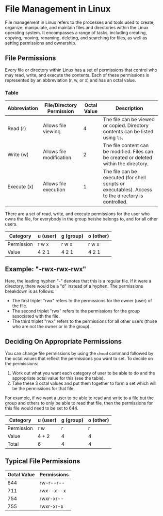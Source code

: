 # File Management in Linux

File management in Linux refers to the processes and tools used to create, organize, manipulate, and maintain files and directories within the Linux operating system. It encompasses a range of tasks, including creating, copying, moving, renaming, deleting, and searching for files, as well as setting permissions and ownership.

## File Permissions

Every file or directory within Linux has a set of permissions that control who may read, write, and execute the contents. Each of these permissions is represented by an abbreviation (r, w, or x) and has an octal value.

### Table

| Abbreviation | File/Directory Permission | Octal Value | Description                                               |
|--------------|---------------------------|-------------|-----------------------------------------------------------|
|    Read (r)  |   Allows file viewing     |      4      | The file can be viewed or copied. Directory contents can be listed using `ls`. |
|   Write (w)  |  Allows file modification |      2      | The file content can be modified. Files can be created or deleted within the directory. |
|  Execute (x) |  Allows file execution    |      1      | The file can be executed (for shell scripts or executables). Access to the directory is controlled. |

There are a set of read, write, and execute permissions for the user who owns the file, for everybody in the group he/she belongs to, and for all other users.

| Category | u (user) | g (group) | o (other) |
|----------|----------|-----------|-----------|
| Permission | r w x | r w x | r w x |
| Value | 4 2 1 | 4 2 1 | 4 2 1 |

## Example: "-rwx-rwx-rwx"

Here, the leading hyphen "-" denotes that this is a regular file. If it were a directory, there would be a "d" instead of a hyphen. The permissions breakdown is as follows:

- The first triplet "rwx" refers to the permissions for the owner (user) of the file.
- The second triplet "rwx" refers to the permissions for the group associated with the file.
- The third triplet "rwx" refers to the permissions for all other users (those who are not the owner or in the group).

## Deciding On Appropriate Permissions

You can change file permissions by using the `chmod` command followed by the octal values that reflect the permissions you want to set. To decide on the permissions:

1. Work out what you want each category of user to be able to do and the appropriate octal value for this (see the table).
2. Take these 3 octal values and put them together to form a set which will be the permissions for that file.

For example, if we want a user to be able to read and write to a file but the group and others to only be able to read that file, then the permissions for this file would need to be set to 644.

| Category  | u (user) | g (group) | o (other) |
|-----------|----------|-----------|-----------|
| Permission| r w      | r        | r         |
| Value     | 4 + 2    | 4         | 4         |
| Total     | 6        | 4         | 4         |

## Typical File Permissions

| Octal Value | Permissions | 
|-------------|-------------| 
| 644         | rw-r--r--   |
| 711         | rwx--x--x   |
| 754         | rwxr-xr--   |
| 755         | rwxr-xr-x   |
